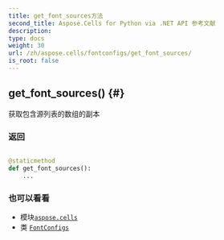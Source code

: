 ```yaml
---
title: get_font_sources方法
second_title: Aspose.Cells for Python via .NET API 参考文献
description:
type: docs
weight: 30
url: /zh/aspose.cells/fontconfigs/get_font_sources/
is_root: false
---
```

##  get_font_sources() {#}
获取包含源列表的数组的副本


### 返回




```python

@staticmethod
def get_font_sources():
    ...
```





### 也可以看看
* 模块[`aspose.cells`](../../)
* 类 [`FontConfigs`](/cells/python-net/zh/aspose.cells/fontconfigs)
